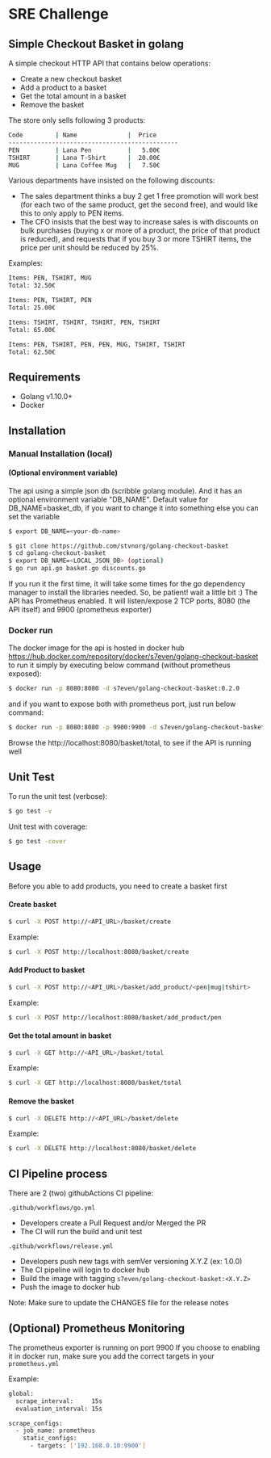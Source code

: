 # SRE Challenge
## Simple Checkout Basket in golang

A simple checkout HTTP API that contains below operations:
- Create a new checkout basket
- Add a product to a basket
- Get the total amount in a basket
- Remove the basket

The store only sells following 3 products:

```bash
Code         | Name              |  Price
-----------------------------------------------
PEN          | Lana Pen          |   5.00€
TSHIRT       | Lana T-Shirt      |  20.00€
MUG          | Lana Coffee Mug   |   7.50€
```

Various departments have insisted on the following discounts:

- The sales department thinks a buy 2 get 1 free promotion will work best (for each two of the same product, get the second free), and would like this to only apply to PEN items.
- The CFO insists that the best way to increase sales is with discounts on bulk purchases (buying x or more of a product, the price of that product is reduced), and requests that if you buy 3 or more TSHIRT items, the price per unit should be reduced by 25%.

Examples:

```bash
Items: PEN, TSHIRT, MUG
Total: 32.50€

Items: PEN, TSHIRT, PEN
Total: 25.00€

Items: TSHIRT, TSHIRT, TSHIRT, PEN, TSHIRT
Total: 65.00€

Items: PEN, TSHIRT, PEN, PEN, MUG, TSHIRT, TSHIRT
Total: 62.50€
```

## Requirements
- Golang v1.10.0+
- Docker

## Installation

### Manual Installation (local)

#### (Optional environment variable)
The api using a simple json db (scribble golang module). And it has an optional environment variable "DB_NAME".
Default value for DB_NAME=basket_db, if you want to change it into something else you can set the variable

```bash
$ export DB_NAME=<your-db-name>
```

```bash
$ git clone https://github.com/stvnorg/golang-checkout-basket
$ cd golang-checkout-basket
$ export DB_NAME=<LOCAL_JSON_DB> (optional)
$ go run api.go basket.go discounts.go
```
If you run it the first time, it will take some times for the go dependency manager to install the libraries needed. So, be patient! wait a little bit :)
The API has Prometheus enabled. It will listen/expose 2 TCP ports, 8080 (the API itself) and 9900 (prometheus exporter)

### Docker run
The docker image for the api is hosted in docker hub https://hub.docker.com/repository/docker/s7even/golang-checkout-basket
to run it simply by executing below command (without prometheus exposed):

```bash
$ docker run -p 8080:8080 -d s7even/golang-checkout-basket:0.2.0
```

and if you want to expose both with prometheus port, just run below command:

```bash
$ docker run -p 8080:8080 -p 9900:9900 -d s7even/golang-checkout-basket:0.2.0
```
Browse the http://localhost:8080/basket/total, to see if the API is running well

## Unit Test

To run the unit test (verbose):
```bash
$ go test -v
```

Unit test with coverage:
```bash
$ go test -cover
```

## Usage

Before you able to add products, you need to create a basket first

#### Create basket
```bash
$ curl -X POST http://<API_URL>/basket/create
```
Example:
```bash
$ curl -X POST http://localhost:8080/basket/create
```

#### Add Product to basket
```bash
$ curl -X POST http://<API_URL>/basket/add_product/<pen|mug|tshirt>
```
Example:
```bash
$ curl -X POST http://localhost:8080/basket/add_product/pen
```

#### Get the total amount in basket
```bash
$ curl -X GET http://<API_URL>/basket/total
```
Example:
```bash
$ curl -X GET http://localhost:8080/basket/total
```

#### Remove the basket
```bash
$ curl -X DELETE http://<API_URL>/basket/delete
```
Example:
```bash
$ curl -X DELETE http://localhost:8080/basket/delete
```

## CI Pipeline process
There are 2 (two) githubActions CI pipeline:

`.github/workflows/go.yml`
- Developers create a Pull Request and/or Merged the PR
- The CI will run the build and unit test

`.github/workflows/release.yml`
- Developers push new tags with semVer versioning X.Y.Z (ex: 1.0.0)
- The CI pipeline will login to docker hub
- Build the image with tagging `s7even/golang-checkout-basket:<X.Y.Z>`
- Push the image to docker hub

Note: Make sure to update the CHANGES file for the release notes

## (Optional) Prometheus Monitoring

The prometheus exporter is running on port 9900
If you choose to enabling it in docker run, make sure you add the correct targets in your `prometheus.yml`

Example:
```bash
global:
  scrape_interval:     15s
  evaluation_interval: 15s

scrape_configs:
  - job_name: prometheus
    static_configs:
      - targets: ['192.168.0.10:9900']
```
